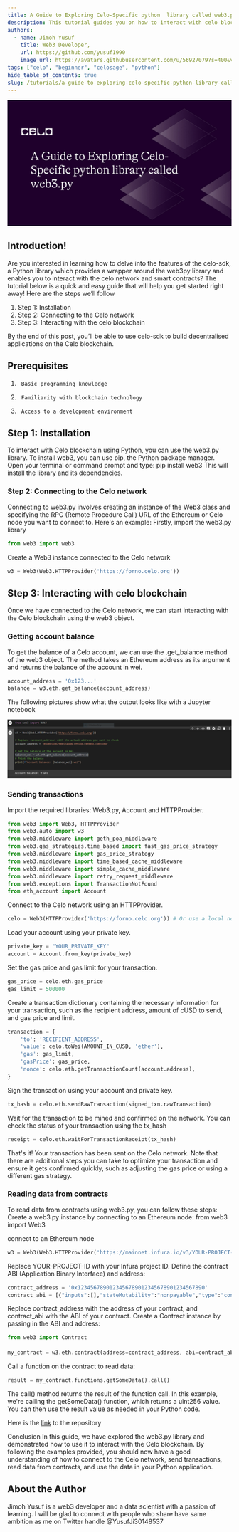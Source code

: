 ```yaml
---
title: A Guide to Exploring Celo-Specific python  library called web3.py
description: This tutorial guides you on how to interact with celo blockchain with web3py
authors:
  - name: Jimoh Yusuf
    title: Web3 Developer,
    url: https://github.com/yusuf1990
    image_url: https://avatars.githubusercontent.com/u/56927079?s=400&v=4
tags: ["celo", "beginner", "celosage", "python"]
hide_table_of_contents: true
slug: /tutorials/a-guide-to-exploring-celo-specific-python-library-called-web3py
---
```


![header](../../src/data-tutorials/showcase/beginner/a-guide-to-exploring-celo-specific-python-library-called-web3py.png)

## Introduction!

Are you interested in learning how to delve into the features of the celo-sdk, a Python library which provides a wrapper around the web3py library and enables you to interact with the celo network and smart contracts? The tutorial below is a quick and easy guide that will help you get started right away!
Here are the steps we’ll follow

1. Step 1: Installation
1. Step 2: Connecting to the Celo network
1. Step 3: Interacting with the celo blockchain

By the end of this post, you’ll be able to use celo-sdk to build decentralised applications on the Celo blockchain.

## Prerequisites

1.      Basic programming knowledge
2.      Familiarity with blockchain technology
3.      Access to a development environment

## Step 1: Installation

To interact with Celo blockchain using Python, you can use the web3.py library. To install web3, you can use pip, the
Python package manager. Open your terminal or command prompt and type: pip install web3
This will install the library and its dependencies.

### Step 2: Connecting to the Celo network

Connecting to web3.py involves creating an instance of the Web3 class and specifying the RPC (Remote Procedure Call) URL of the Ethereum or Celo node you want to connect to. Here's an example:
Firstly, import the web3.py library

```python
from web3 import web3
```

Create a Web3 instance connected to the Celo network

```python
w3 = Web3(Web3.HTTPProvider('https://forno.celo.org'))
```

## Step 3: Interacting with celo blockchain

Once we have connected to the Celo network, we can start interacting with the Celo blockchain using the web3 object.

### Getting account balance

To get the balance of a Celo account, we can use the .get_balance method of the web3 object. The method takes an Ethereum address as its argument and returns the balance of the account in wei.

```python
account_address = '0x123...'
balance = w3.eth.get_balance(account_address)
```

The following pictures show what the output looks like with a Jupyter notebook

![output](images/celo11.png)

### Sending transactions

Import the required libraries: Web3.py, Account and HTTPProvider.

```python
from web3 import Web3, HTTPProvider
from web3.auto import w3
from web3.middleware import geth_poa_middleware
from web3.gas_strategies.time_based import fast_gas_price_strategy
from web3.middleware import gas_price_strategy
from web3.middleware import time_based_cache_middleware
from web3.middleware import simple_cache_middleware
from web3.middleware import retry_request_middleware
from web3.exceptions import TransactionNotFound
from eth_account import Account
```

Connect to the Celo network using an HTTPProvider.

```python
celo = Web3(HTTPProvider('https://forno.celo.org')) # Or use a local node
```

Load your account using your private key.

```python
private_key = "YOUR_PRIVATE_KEY"
account = Account.from_key(private_key)
```

Set the gas price and gas limit for your transaction.

```python
gas_price = celo.eth.gas_price
gas_limit = 500000
```

Create a transaction dictionary containing the necessary information for your transaction, such as the recipient address, amount of cUSD to send, and gas price and limit.

```python
transaction = {
    'to': 'RECIPIENT_ADDRESS',
    'value': celo.toWei(AMOUNT_IN_CUSD, 'ether'),
    'gas': gas_limit,
    'gasPrice': gas_price,
    'nonce': celo.eth.getTransactionCount(account.address),
}
```

Sign the transaction using your account and private key.

```python
tx_hash = celo.eth.sendRawTransaction(signed_txn.rawTransaction)
```

Wait for the transaction to be mined and confirmed on the network. You can check the status of your transaction using the tx_hash

```python
receipt = celo.eth.waitForTransactionReceipt(tx_hash)
```

That's it! Your transaction has been sent on the Celo network. Note that there are additional steps you can take to optimize your transaction and ensure it gets confirmed quickly, such as adjusting the gas price or using a different gas strategy.

### Reading data from contracts

To read data from contracts using web3.py, you can follow these steps:
Create a web3.py instance by connecting to an Ethereum node:
from web3 import Web3

connect to an Ethereum node

```python
w3 = Web3(Web3.HTTPProvider('https://mainnet.infura.io/v3/YOUR-PROJECT-ID'))
```

Replace YOUR-PROJECT-ID with your Infura project ID. Define the contract ABI (Application Binary Interface) and address:

```python
contract_address = '0x1234567890123456789012345678901234567890'
contract_abi = [{"inputs":[],"stateMutability":"nonpayable","type":"constructor"},{"inputs":[],"name":"getSomeData","outputs":[{"internalType":"uint256","name":"","type":"uint256"}],"stateMutability":"view","type":"function"}]
```

Replace contract_address with the address of your contract, and contract_abi with the ABI of your contract.
Create a Contract instance by passing in the ABI and address:

```python
from web3 import Contract

my_contract = w3.eth.contract(address=contract_address, abi=contract_abi)
```

Call a function on the contract to read data:

```python
result = my_contract.functions.getSomeData().call()
```

The call() method returns the result of the function call. In this example, we're calling the getSomeData() function, which returns a uint256 value.
You can then use the result value as needed in your Python code.

Here is the [link](https://github.com/yusuf1990/CeloDapp/tree/main) to the repository

Conclusion
In this guide, we have explored the web3.py library and demonstrated how to use it to interact with the Celo blockchain. By following the examples provided, you should now have a good understanding of how to connect to the Celo network, send transactions, read data from contracts, and use the data in your Python application.

## About the Author

Jimoh Yusuf is a web3 developer and a data scientist with a passion of learning. I will be glad to connect with people who share have same ambition as me on Twitter handle @YusufJi30148537
